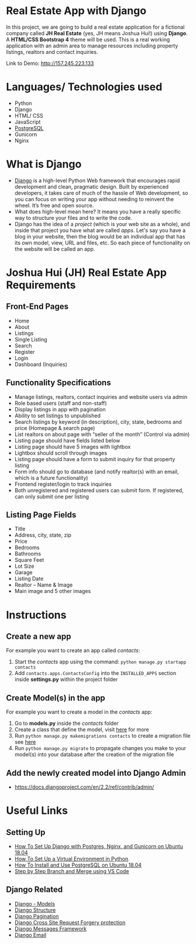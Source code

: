 # Real Estate App with Django
In this project, we are going to build a real estate application for a fictional company called **JH Real Estate** (yes, JH means Joshua Hui!) using **Django**. A **HTML/CSS Bootstrap 4** theme will be used. This is a real working application with an admin area to manage resources including property listings, realtors and contact inquiries.

Link to Demo: http://157.245.223.133

# Languages/ Technologies used
- Python 
- Django
- HTML/ CSS
- JavaScript
- [PostgreSQL](https://www.postgresql.org/)
- Gunicorn
- Nginx

# What is Django
- [Django](https://www.djangoproject.com/) is a high-level Python Web framework that encourages rapid development and clean, pragmatic design. Built by experienced developers, it takes care of much of the hassle of Web development, so you can focus on writing your app without needing to reinvent the wheel. It’s free and open source.
- What does high-level mean here? It means you have a really specific way to structure your files and to write the code.
- Django has the idea of a *project* (which is your web site as a whole), and inside that project you have what are called *apps*. Let's say you have a blog in your website, then the blog would be an individual app that has its own model, view, URL and files, etc. So each piece of functionality on the website will be called an app. 




# Joshua Hui (JH) Real Estate App Requirements

## Front-End Pages
- Home
- About
- Listings
- Single Listing
- Search
- Register
- Login
- Dashboard (Inquiries)


## Functionality Specifications
- Manage listings, realtors, contact inquiries and website users via admin
- Role based users (staff and non-staff)
- Display listings in app with pagination
- Ability to set listings to unpublished
- Search listings by keyword (in description), city, state, bedrooms and price (Homepage & search page)
- List realtors on about page with “seller of the month” (Control via admin)
- Listing page should have fields listed below
- Listing page should have 5 images with lightbox
- Lightbox should scroll through images
- Listing page should have a form to submit inquiry for that property listing
- Form info should go to database (and notify realtor(s) with an email, which is a future functionality)
- Frontend register/login to track inquiries
- Both unregistered and registered users can submit form. If registered, can only submit one per listing


## Listing Page Fields
- Title
- Address, city, state, zip
- Price
- Bedrooms
- Bathrooms
- Square Feet
- Lot Size
- Garage
- Listing Date
- Realtor – Name & Image
- Main image and 5 other images


# Instructions
## Create a new app
For example you want to create an app called *contacts*:
1. Start the *contacts* app using the command: `python manage.py startapp contacts`
2. Add `contacts.apps.ContactsConfig` into the `INSTALLED_APPS` section inside **settings.py** within the project folder

## Create Model(s) in the app
For example you want to create a model in the *contacts* app:
1. Go to **models.py** inside the *contacts* folder
2. Create a class that define the model, visit [here](https://docs.djangoproject.com/en/2.2/topics/db/models/) for more
3. Run `python manage.py makemigrations contacts` to create a migration file see [here](https://docs.djangoproject.com/en/2.2/topics/migrations/)
4. Run `python manage.py migrate` to propagate changes you make to your model(s) into your database after the creation of the migration file

## Add the newly created model into Django Admin
- https://docs.djangoproject.com/en/2.2/ref/contrib/admin/


# Useful Links
## Setting Up
- [How To Set Up Django with Postgres, Nginx, and Gunicorn on Ubuntu 18.04](https://www.digitalocean.com/community/tutorials/how-to-set-up-django-with-postgres-nginx-and-gunicorn-on-ubuntu-18-04)
- [How To Set Up a Virtual Environment in Python](https://docs.python.org/3/library/venv.html)
- [How To Install and Use PostgreSQL on Ubuntu 18.04](https://www.digitalocean.com/community/tutorials/how-to-install-and-use-postgresql-on-ubuntu-18-04)
- [Step by Step Branch and Merge using VS Code](https://github.com/159356-1702-Extramural/capstone/wiki/Step-by-Step-Branch-and-Merge-using-VS-Code)
## Django Related
- [Django - Models](https://docs.djangoproject.com/en/2.2/topics/db/models/)
- [Django Structure](https://www.youtube.com/watch?v=u49eOt8XJA4)
- [Django Pagination](https://docs.djangoproject.com/en/2.2/topics/pagination/)
- [Django Cross Site Request Forgery protection](https://docs.djangoproject.com/en/2.2/ref/csrf/)
- [Django Messages Framework](https://docs.djangoproject.com/en/2.2/ref/contrib/messages/)
- [Django Email](https://docs.djangoproject.com/en/2.2/topics/email/)

